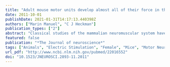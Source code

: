 ```yaml
---
title: "Adult mouse motor units develop almost all of their force in the subprimary range: a new all-or-none strategy for force recruitment?"
date: 2011-10-01
publishDate: 2021-01-31T14:17:13.440398Z
authors: ["Marin Manuel", "C J Heckman"]
publication_types: ["2"]
abstract: "Classical studies of the mammalian neuromuscular system have shown an impressive adaptation match between the intrinsic properties of motoneurons and the contractile properties of their motor units. In these studies, the rate at which motoneurons start to fire repetitively corresponds to the rate at which individual twitches start to sum, and the firing rate increases linearly with the amount of excitation (\"primary range\") up to the point where the motor unit develops its maximal force. This allows for the gradation of the force produced by a motor unit by rate modulation. In adult mouse motoneurons, however, we recently described a regime of firing (\"subprimary range\") that appears at lower excitation than what is required for the primary range, a finding that might challenge the classical conception. To investigate the force production of mouse motor units, we simultaneously recorded, for the first time, the motoneuron discharge elicited by intracellular ramps of current and the force developed by its motor unit. We showed that the motor unit developed nearly its maximal force during the subprimary range. This was found to be the case regardless of the input resistance of the motoneuron, the contraction speed, or the tetanic force of the motor unit. Our work suggests that force modulation in small mammals mainly relies on the number of motor units that are recruited rather than on rate modulation of individual motor units."
featured: false
publication: "*The Journal of neuroscience*"
tags: ["Animals", "Electric Stimulation", "Female", "Mice", "Motor Neurons", "Reaction Time", "Sciatic Nerve", "Electromyography", "Muscle Contraction", "Action Potentials", "Analysis of Variance", "Muscle Fibers- Skeletal", "Muscle- Skeletal", "Recruitment- Neurophysiological", "Statistics as Topic", "#nosource"]
url_pdf: "http://www.ncbi.nlm.nih.gov/pubmed/22016552"
doi: "10.1523/JNEUROSCI.2893-11.2011"
---
```



